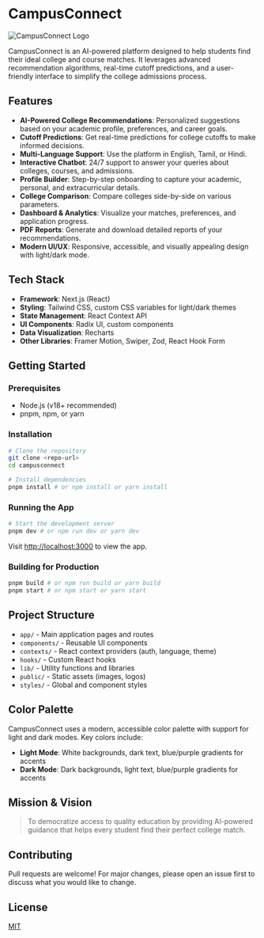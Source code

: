 # CampusConnect

![CampusConnect Logo](public/placeholder-logo.png)

CampusConnect is an AI-powered platform designed to help students find their ideal college and course matches. It leverages advanced recommendation algorithms, real-time cutoff predictions, and a user-friendly interface to simplify the college admissions process.

## Features

- **AI-Powered College Recommendations**: Personalized suggestions based on your academic profile, preferences, and career goals.
- **Cutoff Predictions**: Get real-time predictions for college cutoffs to make informed decisions.
- **Multi-Language Support**: Use the platform in English, Tamil, or Hindi.
- **Interactive Chatbot**: 24/7 support to answer your queries about colleges, courses, and admissions.
- **Profile Builder**: Step-by-step onboarding to capture your academic, personal, and extracurricular details.
- **College Comparison**: Compare colleges side-by-side on various parameters.
- **Dashboard & Analytics**: Visualize your matches, preferences, and application progress.
- **PDF Reports**: Generate and download detailed reports of your recommendations.
- **Modern UI/UX**: Responsive, accessible, and visually appealing design with light/dark mode.

## Tech Stack

- **Framework**: Next.js (React)
- **Styling**: Tailwind CSS, custom CSS variables for light/dark themes
- **State Management**: React Context API
- **UI Components**: Radix UI, custom components
- **Data Visualization**: Recharts
- **Other Libraries**: Framer Motion, Swiper, Zod, React Hook Form

## Getting Started

### Prerequisites
- Node.js (v18+ recommended)
- pnpm, npm, or yarn

### Installation
```bash
# Clone the repository
git clone <repo-url>
cd campusconnect

# Install dependencies
pnpm install # or npm install or yarn install
```

### Running the App
```bash
# Start the development server
pnpm dev # or npm run dev or yarn dev
```
Visit [http://localhost:3000](http://localhost:3000) to view the app.

### Building for Production
```bash
pnpm build # or npm run build or yarn build
pnpm start # or npm start or yarn start
```

## Project Structure
- `app/` - Main application pages and routes
- `components/` - Reusable UI components
- `contexts/` - React context providers (auth, language, theme)
- `hooks/` - Custom React hooks
- `lib/` - Utility functions and libraries
- `public/` - Static assets (images, logos)
- `styles/` - Global and component styles

## Color Palette
CampusConnect uses a modern, accessible color palette with support for light and dark modes. Key colors include:
- **Light Mode**: White backgrounds, dark text, blue/purple gradients for accents
- **Dark Mode**: Dark backgrounds, light text, blue/purple gradients for accents

## Mission & Vision
> To democratize access to quality education by providing AI-powered guidance that helps every student find their perfect college match.

## Contributing
Pull requests are welcome! For major changes, please open an issue first to discuss what you would like to change.

## License
[MIT](LICENSE) 